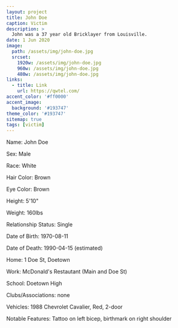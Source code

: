 ```yaml
---
layout: project
title: John Doe
caption: Victim
description: >
  John was a 37 year old Bricklayer from Louisville.
date: 1 Jun 2020
image: 
  path: /assets/img/john-doe.jpg
  srcset: 
    1920w: /assets/img/john-doe.jpg
    960w: /assets/img/john-doe.jpg
    480w: /assets/img/john-doe.jpg
links:
  - title: Link
    url: https://qwtel.com/
accent_color: '#ff0000'
accent_image:
  background: '#193747'
theme_color: '#193747'
sitemap: true
tags: [victim]
---
```


Name: John Doe

Sex: Male

Race: White

Hair Color: Brown

Eye Color: Brown

Height: 5'10"

Weight: 160lbs

Relationship Status: Single

Date of Birth: 1970-08-11

Date of Death: 1990-04-15 (estimated)

Home: 1 Doe St, Doetown

Work: McDonald's Restautant (Main and Doe St)

School: Doetown High

Clubs/Associations: none

Vehicles: 1988 Chevrolet Cavalier, Red, 2-door

Notable Features: Tattoo on left bicep, birthmark on right shoulder
